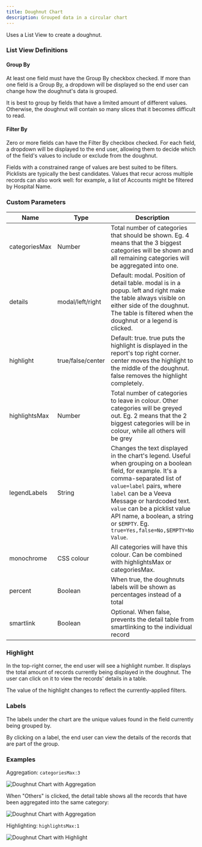 ```yaml
---
title: Doughnut Chart
description: Grouped data in a circular chart
---
```


Uses a List View to create a doughnut.

### List View Definitions

#### Group By

At least one field must have the Group By checkbox checked. If more than one field is a Group By, a dropdown will be displayed so the end user can change how the doughnut's data is grouped.

It is best to group by fields that have a limited amount of different values. Otherwise, the doughnut will contain so many slices that it becomes difficult to read.

#### Filter By

Zero or more fields can have the Filter By checkbox checked. For each field, a dropdown will be displayed to the end user, allowing them to decide which of the field's values to include or exclude from the doughnut.

Fields with a constrained range of values are best suited to be filters. Picklists are typically the best candidates. Values that recur across multiple records can also work well: for example, a list of Accounts might be filtered by Hospital Name.

### Custom Parameters

| Name                | Type  | Description |
|---------------------|-------|-------------|
| categoriesMax       | Number  | Total number of categories that should be shown. Eg. 4 means that the 3 biggest categories will be shown and all remaining categories will be aggregated into one.  |
| details             | modal/left/right  | Default: modal. Position of detail table. modal is in a popup. left and right make the table always visible on either side of the doughnut. The table is filtered when the doughnut or a legend is clicked. |
| highlight           | true/false/center | Default: true. true puts the highlight is displayed in the report's top right corner. center moves the highlight to the middle of the doughnut. false removes the highlight completely. |
| highlightsMax       | Number  | Total number of categories to leave in colour. Other categories will be greyed out. Eg. 2 means that the 2 biggest categories will be in colour, while all others will be grey  |
| legendLabels        | String | Changes the text displayed in the chart's legend. Useful when grouping on a boolean field, for example. It's a comma-separated list of `value=label` pairs, where `label` can be a Veeva Message or hardcoded text. `value` can be a picklist value API name, a boolean, a string or `$EMPTY`. Eg. `true=Yes,false=No,$EMPTY=No Value`. |
| monochrome          | CSS colour  | All categories will have this colour. Can be combined with highlightsMax or categoriesMax. |
| percent             | Boolean | When true, the doughnuts labels will be shown as percentages instead of a total |
| smartlink           | Boolean | Optional. When false, prevents the detail table from smartlinking to the individual record | 

### Highlight

In the top-right corner, the end user will see a highlight number. It displays the total amount of records currently being displayed in the doughnut. The user can click on it to view the records' details in a table.

The value of the highlight changes to reflect the currently-applied filters.

### Labels

The labels under the chart are the unique values found in the field currently being grouped by.

By clicking on a label, the end user can view the details of the records that are part of the group.

### Examples


Aggregation: `categoriesMax:3`

![Doughnut Chart with Aggregation](/static/img/release-2021R3-doughnut-aggregation.png "Doughnut Chart Aggregation")

When "Others" is clicked, the detail table shows all the records that have been aggregated into the same category:

![Doughnut Chart with Aggregation](/static/img/release-2021R3-doughnut-aggregation-detail.png "Doughnut Chart Aggregation")

Highlighting: `highlightsMax:1`

![Doughnut Chart with Highlight](/static/img/release-2021R3-doughnut-highlight.png "Doughnut Chart Highlight")

